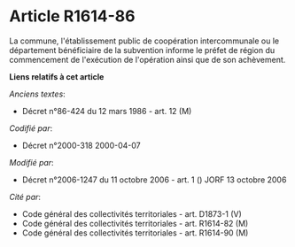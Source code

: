 # Article R1614-86

La commune, l'établissement public de coopération intercommunale ou le département bénéficiaire de la subvention informe le
préfet de région du commencement de l'exécution de l'opération ainsi que de son achèvement.

**Liens relatifs à cet article**

_Anciens textes_:

  - Décret n°86-424 du 12 mars 1986 - art. 12 (M)

_Codifié par_:

  - Décret n°2000-318 2000-04-07

_Modifié par_:

  - Décret n°2006-1247 du 11 octobre 2006 - art. 1 () JORF 13 octobre 2006

_Cité par_:

  - Code général des collectivités territoriales - art. D1873-1 (V)
  - Code général des collectivités territoriales - art. R1614-82 (M)
  - Code général des collectivités territoriales - art. R1614-90 (M)
